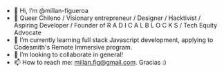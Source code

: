 - 👋 Hi, I’m @millan-figueroa
- 👀 Queer Chileno / Visionary entrepreneur / Designer / Hacktivist / Aspiring  Developer / Founder of R A D I C A L   B L O C K S / Tech Equity Advocate
- 🌱 I’m currently learning full stack Javascript development, applying to Codesmith's Remote Immersive program.
- 💞️ I’m looking to collaborate in general!
- 📫 How to reach me: millan.fig@gmail.com. Gracias :)

<!---
millan-figueroa/millan-figueroa is a ✨ special ✨ repository because its `README.md` (this file) appears on your GitHub profile.
You can click the Preview link to take a look at your changes.
--->
